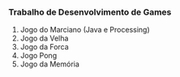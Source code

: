 ### Trabalho de Desenvolvimento de Games
1. Jogo do Marciano (Java e Processing)
2. Jogo da Velha
3. Jogo da Forca
4. Jogo Pong
5. Jogo da Memória
